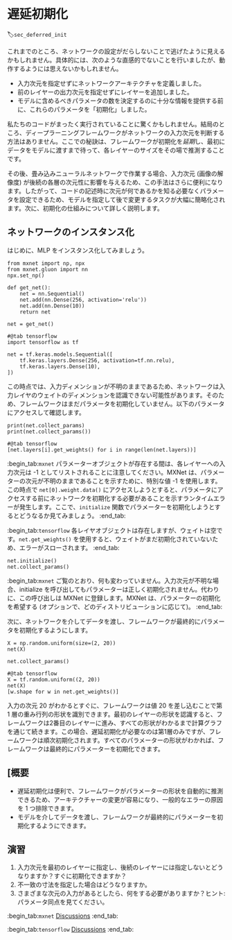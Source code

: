 # 遅延初期化
:label:`sec_deferred_init`

これまでのところ、ネットワークの設定がだらしないことで逃げたように見えるかもしれません。具体的には、次のような直感的でないことを行いましたが、動作するようには思えないかもしれません。 

* 入力次元を指定せずにネットワークアーキテクチャを定義しました。
* 前のレイヤーの出力次元を指定せずにレイヤーを追加しました。
* モデルに含めるべきパラメータの数を決定するのに十分な情報を提供する前に、これらのパラメータを「初期化」しました。

私たちのコードがまったく実行されていることに驚くかもしれません。結局のところ、ディープラーニングフレームワークがネットワークの入力次元を判断する方法はありません。ここでの秘訣は、フレームワークが初期化を*延期*し、最初にデータをモデルに渡すまで待って、各レイヤーのサイズをその場で推測することです。 

その後、畳み込みニューラルネットワークで作業する場合、入力次元 (画像の解像度) が後続の各層の次元性に影響を与えるため、この手法はさらに便利になります。したがって、コードの記述時に次元が何であるかを知る必要なくパラメータを設定できるため、モデルを指定して後で変更するタスクが大幅に簡略化されます。次に、初期化の仕組みについて詳しく説明します。 

## ネットワークのインスタンス化

はじめに、MLP をインスタンス化してみましょう。

```{.python .input}
from mxnet import np, npx
from mxnet.gluon import nn
npx.set_np()

def get_net():
    net = nn.Sequential()
    net.add(nn.Dense(256, activation='relu'))
    net.add(nn.Dense(10))
    return net

net = get_net()
```

```{.python .input}
#@tab tensorflow
import tensorflow as tf

net = tf.keras.models.Sequential([
    tf.keras.layers.Dense(256, activation=tf.nn.relu),
    tf.keras.layers.Dense(10),
])
```

この時点では、入力ディメンションが不明のままであるため、ネットワークは入力レイヤのウェイトのディメンションを認識できない可能性があります。そのため、フレームワークはまだパラメータを初期化していません。以下のパラメータにアクセスして確認します。

```{.python .input}
print(net.collect_params)
print(net.collect_params())
```

```{.python .input}
#@tab tensorflow
[net.layers[i].get_weights() for i in range(len(net.layers))]
```

:begin_tab:`mxnet`
パラメーターオブジェクトが存在する間は、各レイヤーへの入力次元は -1 としてリストされることに注意してください。MXNet は、パラメーターの次元が不明のままであることを示すために、特別な値 -1 を使用します。この時点で `net[0].weight.data()` にアクセスしようとすると、パラメータにアクセスする前にネットワークを初期化する必要があることを示すランタイムエラーが発生します。ここで、`initialize` 関数でパラメーターを初期化しようとするとどうなるか見てみましょう。
:end_tab:

:begin_tab:`tensorflow`
各レイヤオブジェクトは存在しますが、ウェイトは空です。`net.get_weights()` を使用すると、ウェイトがまだ初期化されていないため、エラーがスローされます。
:end_tab:

```{.python .input}
net.initialize()
net.collect_params()
```

:begin_tab:`mxnet`
ご覧のとおり、何も変わっていません。入力次元が不明な場合、initialize を呼び出してもパラメーターは正しく初期化されません。代わりに、この呼び出しは MXNet に登録します。MXNet は、パラメーターの初期化を希望する (オプションで、どのディストリビューションに応じて)。
:end_tab:

次に、ネットワークを介してデータを渡し、フレームワークが最終的にパラメータを初期化するようにします。

```{.python .input}
X = np.random.uniform(size=(2, 20))
net(X)

net.collect_params()
```

```{.python .input}
#@tab tensorflow
X = tf.random.uniform((2, 20))
net(X)
[w.shape for w in net.get_weights()]
```

入力の次元 20 がわかるとすぐに、フレームワークは値 20 を差し込むことで第 1 層の重み行列の形状を識別できます。最初のレイヤーの形状を認識すると、フレームワークは2番目のレイヤーに進み、すべての形状がわかるまで計算グラフを通じて続きます。この場合、遅延初期化が必要なのは第1層のみですが、フレームワークは順次初期化されます。すべてのパラメーターの形状がわかれば、フレームワークは最終的にパラメーターを初期化できます。 

## [概要

* 遅延初期化は便利で、フレームワークがパラメーターの形状を自動的に推測できるため、アーキテクチャーの変更が容易になり、一般的なエラーの原因を 1 つ排除できます。
* モデルを介してデータを渡し、フレームワークが最終的にパラメーターを初期化するようにできます。

## 演習

1. 入力次元を最初のレイヤーに指定し、後続のレイヤーには指定しないとどうなりますか？すぐに初期化できますか？
1. 不一致の寸法を指定した場合はどうなりますか。
1. さまざまな次元の入力があるとしたら、何をする必要がありますか？ヒント:パラメータ同点を見てください。

:begin_tab:`mxnet`
[Discussions](https://discuss.d2l.ai/t/280)
:end_tab:

:begin_tab:`tensorflow`
[Discussions](https://discuss.d2l.ai/t/281)
:end_tab:
